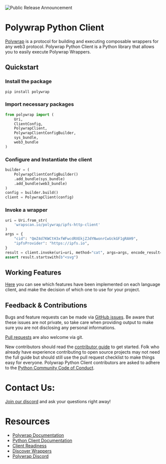 ![Public Release Announcement](https://user-images.githubusercontent.com/5522128/177473887-2689cf25-7937-4620-8ca5-17620729a65d.png)

# Polywrap Python Client

[Polywrap](https://polywrap.io) is a protocol for building and executing composable wrappers for any web3 protocol. Polywrap Python Client is a Python library that allows you to easily execute Polywrap Wrappers.

## Quickstart

### Install the package

```bash
pip install polywrap
```

### Import necessary packages

```python
from polywrap import (
    Uri,
    ClientConfig,
    PolywrapClient,
    PolywrapClientConfigBuilder,
    sys_bundle,
    web3_bundle
)
```

### Configure and Instantiate the client
```python
builder = (
    PolywrapClientConfigBuilder()
    .add_bundle(sys_bundle)
    .add_bundle(web3_bundle)
)
config = builder.build()
client = PolywrapClient(config)
```

### Invoke a wrapper

```python
uri = Uri.from_str(
    'wrapscan.io/polywrap/ipfs-http-client'
)
args = {
    "cid": "QmZ4d7KWCtH3xfWFwcdRXEkjZJdYNwonrCwUckGF1gRAH9",
    "ipfsProvider": "https://ipfs.io",
}
result = client.invoke(uri=uri, method="cat", args=args, encode_result=False)
assert result.startswith(b"<svg")
```

## Working Features

[Here](https://github.com/polywrap/client-test-harness) you can see which features have been implemented on each language client, and make the decision of which one to use for your project.

## Feedback & Contributions
Bugs and feature requests can be made via [GitHub issues](https://github.com/polywrap/python-client/issues). Be aware that these issues are not private, so take care when providing output to make sure you are not disclosing any personal informations.

[Pull requests](https://github.com/polywrap/python-client/pulls) are also welcome via git.

New contributors should read the [contributor guide](./CONTRIBUTING.rst) to get started.
Folk who already have experience contributing to open source projects may not need the full guide but should still use the pull request checklist to make things easy for everyone.
Polywrap Python Client contributors are asked to adhere to the [Python Community Code of Conduct](https://www.python.org/psf/conduct/).

# Contact Us:

[Join our discord](https://discord.polywrap.io) and ask your questions right away!

# Resources

- [Polywrap Documentation](https://docs.polywrap.io)
- [Python Client Documentation](https://polywrap-client.rtfd.io)
- [Client Readiness](https://github.com/polywrap/client-readiness)
- [Discover Wrappers](https://wrapscan.io)
- [Polywrap Discord](https://discord.polywrap.io)
